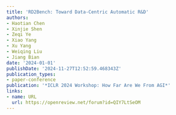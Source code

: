 ```yaml
---
title: 'RD2Bench: Toward Data-Centric Automatic R&D'
authors:
- Haotian Chen
- Xinjie Shen
- Zeqi Ye
- Xiao Yang
- Xu Yang
- Weiqing Liu
- Jiang Bian
date: '2024-01-01'
publishDate: '2024-11-27T12:52:59.468343Z'
publication_types:
- paper-conference
publication: '*ICLR 2024 Workshop: How Far Are We From AGI*'
links:
- name: URL
  url: https://openreview.net/forum?id=QIY7LtSeOM
---
```

